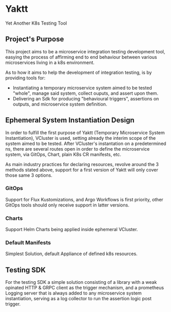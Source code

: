 # Yaktt
Yet Another K8s Testing Tool

## Project's Purpose
This project aims to be a microservice integration testing development tool, easying the process of affirming end to end behaviour between various microservices living in a k8s environment.

As to how it aims to help the development of integration testing, is by providing tools for:
- Instantiating a temporary microservice system aimed to be tested "whole", manage said system, collect ouputs, and assert upon them.
- Delivering an Sdk for producing "behavioural triggers", assertions on outputs, and microservice system definition.

## Ephemeral System Instantiation Design

In order to fulfill the first purpose of Yaktt (Temporary Microservice System Instantiation), VCluster is used, setting already the interim scope of the system aimed to be tested.
After VCluster's instantation on a predetermined ns, there are several routes open in order to define the microservice system, via GitOps, Chart, plain K8s CR manifests, etc.

As main industry practices for declaring resources, revolve around the 3 methods stated above, support for a first version of Yaktt will only cover those same 3 options.

### GitOps

Support for Flux Kustomizations, and Argo Workflows is first priority, other GitOps tools should only receive support in latter versions.

### Charts

Support Helm Charts being applied inside ephemeral VCluster.

### Default Manifests

Simplest Solution, default Appliance of defined k8s resources.

## Testing SDK

For the testing SDK a simple solution consisting of a library with a weak opinated HTTP & GRPC client as the trigger mechanism, and a prometheus Logging server that is always added to any microservice system instantiation, serving as a log collector to run the assertion logic post trigger.
